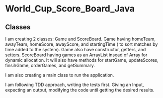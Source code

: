# World_Cup_Score_Board_Java

## Classes

I am creating 2 classes: Game and ScoreBoard.
Game having homeTeam, awayTeam, homeScore, awayScore, and startingTime ( to sort matches by time added to the system). Game also have constructor, getters, and setters.
ScoreBoard having games as an ArrayList insead of Array for dynamic allocation. It will also have methods for startGame, updateScores, finsihGame, orderGames, and getSummary.

I am also creating a main class to run the application.

I am following TDD approach, writing the tests first. Giving an Input, expecting an output, modifying the code until getting the desired results.
